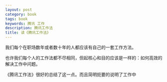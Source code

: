```yaml
---
layout: post
category: book
tags: book
keywords: 腾讯 工作
description: 腾讯工作法
title: 读《腾讯工作法》
---
```


我们每个在职场数年或者数十年的人都应该有自己的一套工作方法。

也许我们每个人的工作法都不尽相同，但起核心和目的应该是一样的：如何高效的解决工作中问题。

《腾讯工作法》很好的总结了这一点。而且简明扼要的说明了工作中